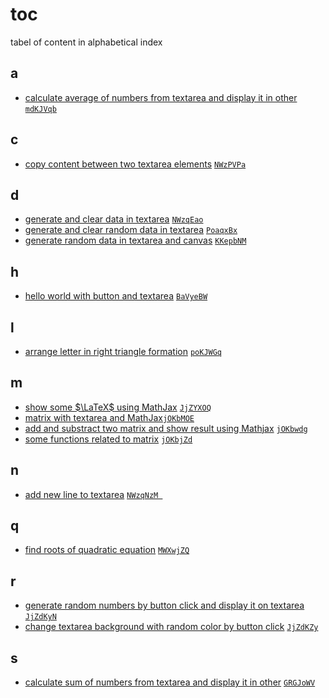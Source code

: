 # toc
tabel of content in alphabetical index


## a
+ [calculate average of numbers from textarea and display it in other](0003.js) [`mdKJVqb`](https://codepen.io/6unpnp/pen/mdKJVqb?editors=0010)


## c
+ [copy content between two textarea elements](0001.js) 
[`NWzPVPa`](https://codepen.io/6unpnp/pen/NWzPVPa?editors=0010)


## d
+ [generate and clear data in textarea](0009.js) [`NWzqEao`](https://codepen.io/6unpnp/pen/NWzqEao?editors=0010)
+ [generate and clear random data in textarea](0010.js) [`PoaqxBx`](https://codepen.io/6unpnp/pen/PoaqxBx?editors=0010)
+ [generate random data in textarea and canvas](0011.js) [`KKepbNM`](https://codepen.io/6unpnp/pen/KKepbNM?editors=0010)


## h
+ [hello world with button and textarea](0000.js)
[`BaVyeBW`](https://codepen.io/6unpnp/pen/BaVyeBW?editors=0010)


## l
+ [arrange letter in right triangle formation](0008.js) [`poKJWGq`](https://codepen.io/6unpnp/pen/poKJWGq?editors=0010)


## m
+ [show some $\LaTeX$ using MathJax](0012.js) [`JjZYXOQ`](https://codepen.io/6unpnp/pen/JjZYXOQ?editors=0011)
+ [matrix with textarea and MathJax](0013.js)[`jOKbMOE`](https://codepen.io/6unpnp/pen/jOKbMOE?editors=0010)
+ [add and substract two matrix and show result using Mathjax](0014.js) [`jOKbwdg`](https://codepen.io/6unpnp/pen/jOKbwdg?editors=0010)
+ [some functions related to matrix](0015.js) [`jOKbjZd`](https://codepen.io/6unpnp/pen/jOKbjZd?editors=0010)


## n
+ [add new line to textarea](0004.js)
[`NWzqNzM `](https://codepen.io/6unpnp/pen/NWzqNzM?editors=0010)


## q
+ [find roots of quadratic equation](0007.js) [`MWXwjZQ`](https://codepen.io/6unpnp/pen/MWXwjZQ?editors=0010)

## r
+ [generate random numbers by button click and display it on textarea](0005.js) [`JjZdKyN`](https://codepen.io/6unpnp/pen/JjZdKyN?editors=0010)
+ [change textarea background with random color by button click](0006.js) [`JjZdKZy`](https://codepen.io/6unpnp/pen/JjZdKZy?editors=0010)


## s
+ [calculate sum of numbers from textarea and display it in other](0002.js) [`GRGJoWV`](https://codepen.io/6unpnp/pen/GRGJoWV?editors=0010)
